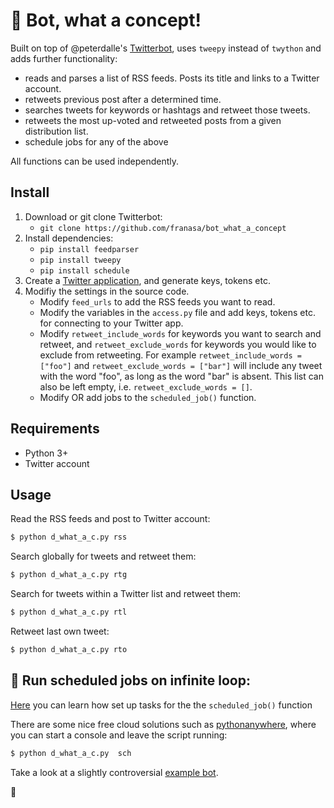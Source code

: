 # :robot: Bot, what a concept! 

Built on top of @peterdalle's [Twitterbot](https://github.com/peterdalle/twitterbot), uses `tweepy` instead of `twython` and adds further functionality: 

* reads and parses a list of RSS feeds. Posts its title and links to a Twitter account.
* retweets previous post after a determined time. 
* searches tweets for keywords or hashtags and retweet those tweets.
* retweets the most up-voted and retweeted posts from a given distribution list.
* schedule jobs for any of the above 

All functions can be used independently.

## Install

1. Download or git clone Twitterbot:
   - `git clone https://github.com/franasa/bot_what_a_concept`
2. Install dependencies:
   - `pip install feedparser`
   - `pip install tweepy`
   - `pip install schedule`
3. Create a [Twitter application](https://apps.twitter.com/), and generate keys, tokens etc.
4. Modifiy the settings in the source code.
   - Modify `feed_urls` to add the RSS feeds you want to read.
   - Modify the variables in the `access.py` file and add keys, tokens etc. for connecting to your Twitter app.
   - Modify `retweet_include_words` for keywords you want to search and retweet, and `retweet_exclude_words` for keywords you would like to exclude from retweeting. For example `retweet_include_words = ["foo"]` and `retweet_exclude_words = ["bar"]` will include any tweet with the word "foo", as long as the word "bar" is absent. This list can also be left empty, i.e. `retweet_exclude_words = []`.
   - Modify OR add jobs to the `scheduled_job()` function.
## Requirements

* Python 3+
* Twitter account

## Usage

Read the RSS feeds and post to Twitter account:

```bash
$ python d_what_a_c.py rss   
```

Search globally for tweets and retweet them:

```bash
$ python d_what_a_c.py rtg
```
Search for tweets within a Twitter list and retweet them:

```bash
$ python d_what_a_c.py rtl
```
Retweet last own tweet:

```bash
$ python d_what_a_c.py rto 
```
## :tada: Run scheduled jobs on infinite loop:

[Here](https://schedule.readthedocs.io/en/stable/) you can learn how set up tasks for the the `scheduled_job()` function

There are some nice free cloud solutions such as [pythonanywhere](https://www.pythonanywhere.com/), where you can start a console and leave the script running:

```bash
$ python d_what_a_c.py  sch
```

Take a look at a slightly controversial [example bot](https://twitter.com/drug_papers).

:green_heart:

